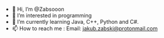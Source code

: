 - 👋 Hi, I’m @Zabsooon
- 👀 I’m interested in programming
- 🌱 I’m currently learning Java, C++, Python and C#.
- 📫 How to reach me :
Email: jakub.zabski@protonmail.com


<!---
Zabsooon/Zabsooon is a ✨ special ✨ repository because its `README.md` (this file) appears on your GitHub profile.
You can click the Preview link to take a look at your changes.
--->
